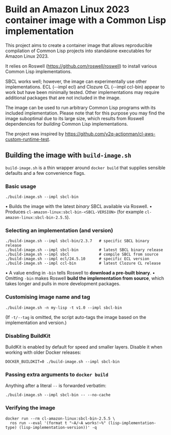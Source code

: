 # Build an Amazon Linux 2023 container image with a Common Lisp implementation

This project aims to create a container image that allows reproducible
compilation of Common Lisp projects into standalone executables for
Amazon Linux 2023.

It relies on Roswell (<https://github.com/roswell/roswell>) to install
various Common Lisp implementations.

SBCL works well; however, the image can experimentally use other
implementations. ECL (--impl ecl) and Clozure CL (--impl ccl-bin)
appear to work but have been minimally tested. Other implementations
may require additional packages that are not included in the image.

The image can be used to run arbitrary Common Lisp programs with its
included implementation. Please note that for this purpose you may
find the image suboptimal due to its large size, which results from
Roswell dependencies for *building* Common Lisp implementations.

The project was inspired by
<https://github.com/y2q-actionman/cl-aws-custom-runtime-test>.

## Building the image with `build-image.sh`

`build-image.sh` is a thin wrapper around `docker build` that supplies sensible
defaults and a few convenience flags.

### Basic usage

```
./build-image.sh --impl sbcl-bin
```

• Builds the image with the latest *binary* SBCL available via Roswell.
• Produces `cl-amazon-linux:sbcl-bin-<SBCL-VERSION>` (for example
  `cl-amazon-linux:sbcl-bin-2.5.5`).

### Selecting an implementation (and version)

```
./build-image.sh --impl sbcl-bin/2.3.7   # specific SBCL binary release
./build-image.sh --impl sbcl-bin         # latest SBCL binary release
./build-image.sh --impl sbcl             # compile SBCL from source
./build-image.sh --impl ecl/24.5.10      # specific ECL version
./build-image.sh --impl ccl-bin          # latest Clozure CL release
```

• A value ending in `-bin` tells Roswell to **download a pre-built binary**.
• Omitting `-bin` makes Roswell **build the implementation from source**, which
  takes longer and pulls in more development packages.

### Customising image name and tag

```
./build-image.sh -n my-lisp -t v1.0 --impl sbcl-bin
```

(If `-t/--tag` is omitted, the script auto-tags the image based on the
implementation and version.)

### Disabling BuildKit

BuildKit is enabled by default for speed and smaller layers. Disable it when
working with older Docker releases:

```
DOCKER_BUILDKIT=0 ./build-image.sh --impl sbcl-bin
```

### Passing extra arguments to `docker build`

Anything after a literal `--` is forwarded verbatim:

```
./build-image.sh --impl sbcl-bin -- --no-cache
```

### Verifying the image

```
docker run --rm cl-amazon-linux:sbcl-bin-2.5.5 \
  ros run --eval '(format t "~A/~A works!~%" (lisp-implementation-type) (lisp-implementation-version))' -q
```
